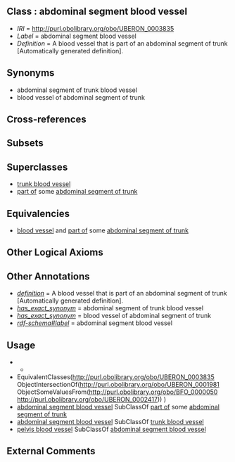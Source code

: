 
## Class : abdominal segment blood vessel

 * *IRI* = http://purl.obolibrary.org/obo/UBERON_0003835
 * *Label* = abdominal segment blood vessel
 * *Definition* = A blood vessel that is part of an abdominal segment of trunk [Automatically generated definition].

## Synonyms

 * abdominal segment of trunk blood vessel
 * blood vessel of abdominal segment of trunk

## Cross-references


## Subsets


## Superclasses

 * [trunk blood vessel](../../UBERON/13/UBERON_0003513.md)
 * [part of](../../BFO/50/BFO_0000050.md) some [abdominal segment of trunk](../../UBERON/17/UBERON_0002417.md)

## Equivalencies

 * [blood vessel](../../UBERON/81/UBERON_0001981.md) and [part of](../../BFO/50/BFO_0000050.md) some [abdominal segment of trunk](../../UBERON/17/UBERON_0002417.md)

## Other Logical Axioms


## Other Annotations

 * *[definition](../../IAO/15/IAO_0000115.md)* = A blood vessel that is part of an abdominal segment of trunk [Automatically generated definition].
 * *[has_exact_synonym](../../ym/oboInOwl#hasExactSynonym.md)* = abdominal segment of trunk blood vessel
 * *[has_exact_synonym](../../ym/oboInOwl#hasExactSynonym.md)* = blood vessel of abdominal segment of trunk
 * *[rdf-schema#label](../../el/rdf-schema#label.md)* = abdominal segment blood vessel

## Usage

 * -
 * EquivalentClasses(<http://purl.obolibrary.org/obo/UBERON_0003835> ObjectIntersectionOf(<http://purl.obolibrary.org/obo/UBERON_0001981> ObjectSomeValuesFrom(<http://purl.obolibrary.org/obo/BFO_0000050> <http://purl.obolibrary.org/obo/UBERON_0002417>)) )
 * [abdominal segment blood vessel](../../UBERON/35/UBERON_0003835.md) SubClassOf [part of](../../BFO/50/BFO_0000050.md) some [abdominal segment of trunk](../../UBERON/17/UBERON_0002417.md)
 * [abdominal segment blood vessel](../../UBERON/35/UBERON_0003835.md) SubClassOf [trunk blood vessel](../../UBERON/13/UBERON_0003513.md)
 * [pelvis blood vessel](../../UBERON/20/UBERON_0003520.md) SubClassOf [abdominal segment blood vessel](../../UBERON/35/UBERON_0003835.md)

## External Comments

